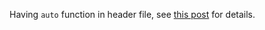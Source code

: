 Having `auto` function in header file, see [this post](https://iamsorush.com/posts/auto-cpp/) for details.